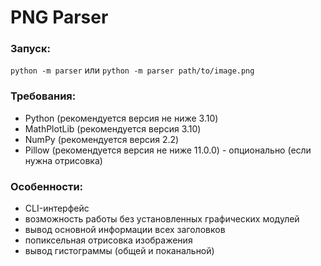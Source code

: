# PNG Parser

### Запуск: 
`python -m parser` или `python -m parser path/to/image.png`

### Требования:
- Python (рекомендуется версия не ниже 3.10)
- MathPlotLib (рекомендуется версия 3.10)
- NumPy (рекомендуется версия 2.2)
- Pillow (рекомендуется версия не ниже 11.0.0) - опционально (если нужна отрисовка)

### Особенности:
- CLI-интерфейс
- возможность работы без установленных графических модулей
- вывод основной информации всех заголовков
- попиксельная отрисовка изображения
- вывод гистограммы (общей и поканальной)
